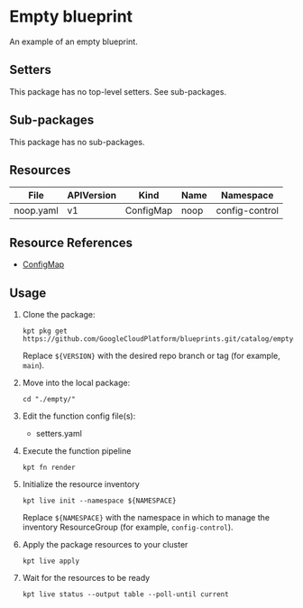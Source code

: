 <!-- BEGINNING OF PRE-COMMIT-BLUEPRINT DOCS HOOK:TITLE -->
# Empty blueprint


<!-- END OF PRE-COMMIT-BLUEPRINT DOCS HOOK:TITLE -->
<!-- BEGINNING OF PRE-COMMIT-BLUEPRINT DOCS HOOK:BODY -->
An example of an empty blueprint.

## Setters

This package has no top-level setters. See sub-packages.

## Sub-packages

This package has no sub-packages.

## Resources

|   File    | APIVersion |   Kind    | Name |   Namespace    |
|-----------|------------|-----------|------|----------------|
| noop.yaml | v1         | ConfigMap | noop | config-control |

## Resource References

- [ConfigMap](https://kubernetes.io/docs/reference/generated/kubernetes-api/v1.22/#configmap-v1-core)

## Usage

1.  Clone the package:
    ```shell
    kpt pkg get https://github.com/GoogleCloudPlatform/blueprints.git/catalog/empty@${VERSION}
    ```
    Replace `${VERSION}` with the desired repo branch or tag
    (for example, `main`).

1.  Move into the local package:
    ```shell
    cd "./empty/"
    ```

1.  Edit the function config file(s):
    - setters.yaml

1.  Execute the function pipeline
    ```shell
    kpt fn render
    ```

1.  Initialize the resource inventory
    ```shell
    kpt live init --namespace ${NAMESPACE}
    ```
    Replace `${NAMESPACE}` with the namespace in which to manage
    the inventory ResourceGroup (for example, `config-control`).

1.  Apply the package resources to your cluster
    ```shell
    kpt live apply
    ```

1.  Wait for the resources to be ready
    ```shell
    kpt live status --output table --poll-until current
    ```

<!-- END OF PRE-COMMIT-BLUEPRINT DOCS HOOK:BODY -->

